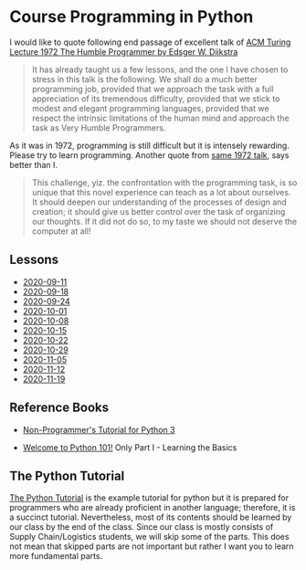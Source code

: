 # Course Programming in Python


I would like to quote following end passage of excellent talk of [ACM Turing Lecture 1972 The Humble Programmer by Edsger W. Dijkstra](https://www.cs.utexas.edu/~EWD/transcriptions/EWD03xx/EWD340.html) 


>It has already taught us a few lessons, and the one I have chosen to stress in this talk is the following. 
> We shall do a much better programming job, provided that we approach the task with a full appreciation of its tremendous difficulty, provided that we stick to modest and elegant programming languages, provided that we respect the intrinsic limitations of the human mind and approach the task as Very Humble Programmers.


As it was in 1972, programming is still difficult but it is intensely rewarding.
Please try to learn programming.
Another quote from [same 1972 talk](https://www.cs.utexas.edu/~EWD/transcriptions/EWD03xx/EWD340.html), says better than I.


> This challenge, yiz. the confrontation with the programming task, is so unique that this novel experience can teach as a lot about ourselves.
> It should deepen our understanding of the processes of design and creation; it should give us better control over the task of organizing our thoughts. 
> If it did not do so, to my taste we should not deserve the computer at all!




## Lessons

- [2020-09-11](2020/2020-09-11.md)
- [2020-09-18](2020/2020-09-18.md)
- [2020-09-24](2020/2020-09-24.md)
- [2020-10-01](2020/2020-10-01.md)
- [2020-10-08](2020/2020-10-08.md)
- [2020-10-15](2020/2020-10-15.md)
- [2020-10-22](2020/2020-10-22.md)
- [2020-10-29](2020/2020-10-29.md)
- [2020-11-05](2020/2020-11-05.md)
- [2020-11-12](2020/2020-11-12.md)
- [2020-11-19](2020/2020-11-19.md)


## Reference Books

- [Non-Programmer's Tutorial for Python 3](https://en.wikibooks.org/wiki/Non-Programmer%27s_Tutorial_for_Python_3)

- [Welcome to Python 101!](https://python101.pythonlibrary.org/)
	Only Part I - Learning the Basics

## The Python Tutorial

[The Python Tutorial](https://docs.python.org/3/tutorial/index.html) is the example tutorial for python but it is prepared for programmers who are already proficient in another language; therefore, it is a succinct tutorial.
Nevertheless, most of its contents should be learned by our class by the end of the class.
Since our class is mostly consists of Supply Chain/Logistics students, we will skip some of the parts.
This does not mean that skipped parts are not important but rather I want you to learn more fundamental parts.




